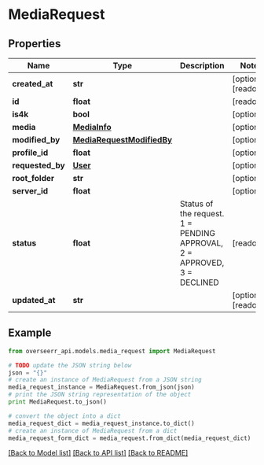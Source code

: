 # MediaRequest


## Properties
Name | Type | Description | Notes
------------ | ------------- | ------------- | -------------
**created_at** | **str** |  | [optional] [readonly] 
**id** | **float** |  | [readonly] 
**is4k** | **bool** |  | [optional] 
**media** | [**MediaInfo**](MediaInfo.md) |  | [optional] 
**modified_by** | [**MediaRequestModifiedBy**](MediaRequestModifiedBy.md) |  | [optional] 
**profile_id** | **float** |  | [optional] 
**requested_by** | [**User**](User.md) |  | [optional] 
**root_folder** | **str** |  | [optional] 
**server_id** | **float** |  | [optional] 
**status** | **float** | Status of the request. 1 &#x3D; PENDING APPROVAL, 2 &#x3D; APPROVED, 3 &#x3D; DECLINED | [readonly] 
**updated_at** | **str** |  | [optional] [readonly] 

## Example

```python
from overseerr_api.models.media_request import MediaRequest

# TODO update the JSON string below
json = "{}"
# create an instance of MediaRequest from a JSON string
media_request_instance = MediaRequest.from_json(json)
# print the JSON string representation of the object
print MediaRequest.to_json()

# convert the object into a dict
media_request_dict = media_request_instance.to_dict()
# create an instance of MediaRequest from a dict
media_request_form_dict = media_request.from_dict(media_request_dict)
```
[[Back to Model list]](../README.md#documentation-for-models) [[Back to API list]](../README.md#documentation-for-api-endpoints) [[Back to README]](../README.md)


